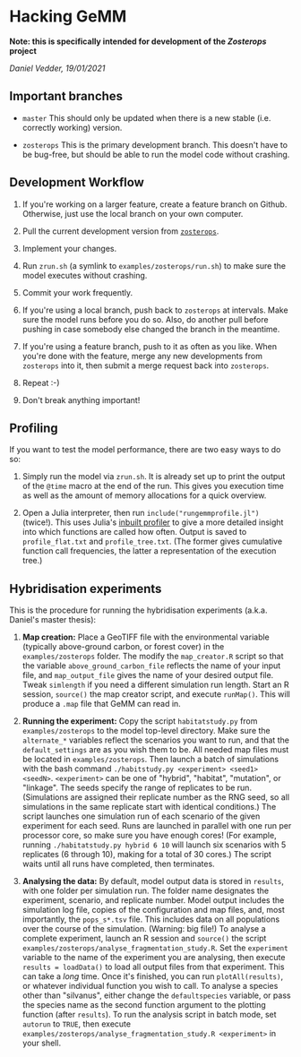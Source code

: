 # Hacking GeMM

**Note: this is specifically intended for development of the *Zosterops* project**

*Daniel Vedder, 19/01/2021*

## Important branches

- `master` This should only be updated when there is a new stable (i.e. correctly working) version.

- `zosterops` This is the primary development branch. This doesn't have to be bug-free, but should
  be able to run the model code without crashing.
  
  
## Development Workflow

1. If you're working on a larger feature, create a feature branch on Github. Otherwise, just use
   the local branch on your own computer.

2. Pull the current development version from [`zosterops`](https://github.com/lleiding/gemm/tree/zosterops).

3. Implement your changes.

4. Run `zrun.sh` (a symlink to `examples/zosterops/run.sh`) to make sure the model executes without crashing.

5. Commit your work frequently.

6. If you're using a local branch, push back to `zosterops` at intervals. Make sure the model runs
   before you do so. Also, do another pull before pushing in case somebody else changed the branch
   in the meantime.
   
7. If you're using a feature branch, push to it as often as you like. When you're done with the
   feature, merge any new developments from `zosterops` into it, then submit a merge request
   back into `zosterops`.
   
8. Repeat :-)

9. Don't break anything important!


## Profiling

If you want to test the model performance, there are two easy ways to do so:

1. Simply run the model via `zrun.sh`. It is already set up to print the output of the `@time`
   macro at the end of the run. This gives you execution time as well as the amount of memory
   allocations for a quick overview.
   
2. Open a Julia interpreter, then run `include("rungemmprofile.jl")` (twice!). This uses Julia's 
   [inbuilt profiler](https://docs.julialang.org/en/v1/manual/profile/) to give a more detailed
   insight into which functions are called how often. Output is saved to `profile_flat.txt` and
   `profile_tree.txt`. (The former gives cumulative function call frequencies, the latter a
   representation of the execution tree.)


## Hybridisation experiments

This is the procedure for running the hybridisation experiments (a.k.a. Daniel's master thesis):

1. **Map creation:** Place a GeoTIFF file with the environmental variable (typically above-ground
   carbon, or forest cover) in the `examples/zosterops` folder. The modify the `map_creator.R`
   script so that the variable `above_ground_carbon_file` reflects the name of your input file,
   and `map_output_file` gives the name of your desired output file. Tweak `simlength` if you
   need a different simulation run length. Start an R session, `source()` the map creator script, 
   and execute `runMap()`. This will produce a `.map` file that GeMM can read in.
   
2. **Running the experiment:** Copy the script `habitatstudy.py` from `examples/zosterops` to
   the model top-level directory. Make sure the `alternate_*` variables reflect the scenarios
   you want to run, and that the `default_settings` are as you wish them to be. All needed
   map files must be located in `examples/zosterops`. Then launch a batch of simulations with
   the bash command `./habitstudy.py <experiment> <seed1> <seedN>`. `<experiment>` can be
   one of "hybrid", "habitat", "mutation", or "linkage". The seeds specify the range of replicates
   to be run. (Simulations are assigned their replicate number as the RNG seed, so all simulations
   in the same replicate start with identical conditions.) The script launches one simulation run
   of each scenario of the given experiment for each seed. Runs are launched in parallel with one
   run per processor core, so make sure you have enough cores! (For example, running
   `./habitatstudy.py hybrid 6 10` will launch six scenarios with 5 replicates (6 through 10),
   making for a total of 30 cores.) The script waits until all runs have completed, then terminates.
   
3. **Analysing the data:** By default, model output data is stored in `results`, with one folder
   per simulation run. The folder name designates the experiment, scenario, and replicate number.
   Model output includes the simulation log file, copies of the configuration and map files, and,
   most importantly, the `pops_s*.tsv` file. This includes data on all populations over the
   course of the simulation. (Warning: big file!) To analyse a complete experiment, launch
   an R session and `source()` the script `examples/zosterops/analyse_fragmentation_study.R`.
   Set the `experiment` variable to the name of the experiment you are analysing, then execute
   `results = loadData()` to load all output files from that experiment. This can take a *long*
   time. Once it's finished, you can run `plotAll(results)`, or whatever individual function you 
   wish to call. To analyse a species other than "silvanus", either change the `defaultspecies`
   variable, or pass the species name as the second function argument to the plotting function
   (after `results`). To run the analysis script in batch mode, set `autorun` to `TRUE`,
   then execute `examples/zosterops/analyse_fragmentation_study.R <experiment>` in your shell.
